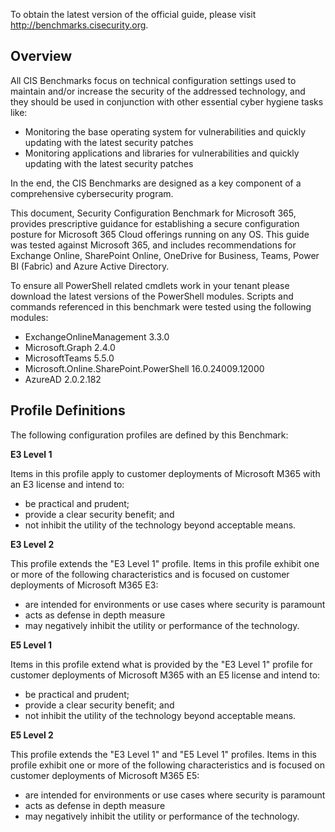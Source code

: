 To obtain the latest version of the official guide, please visit http://benchmarks.cisecurity.org.

## Overview

All CIS Benchmarks focus on technical configuration settings used to maintain and/or increase the security of the addressed technology, and they should be used in conjunction with other essential cyber hygiene tasks like:

  - Monitoring the base operating system for vulnerabilities and quickly updating with the latest security patches
  - Monitoring applications and libraries for vulnerabilities and quickly updating with the latest security patches

In the end, the CIS Benchmarks are designed as a key component of a comprehensive cybersecurity program.

This document, Security Configuration Benchmark for Microsoft 365, provides prescriptive guidance for establishing a secure configuration posture for Microsoft 365 Cloud offerings running on any OS. This guide was tested against Microsoft 365, and includes recommendations for Exchange Online, SharePoint Online, OneDrive for Business, Teams, Power BI (Fabric) and Azure Active Directory.

To ensure all PowerShell related cmdlets work in your tenant please download the latest versions of the PowerShell modules. Scripts and commands referenced in this benchmark were tested using the following modules:

  - ExchangeOnlineManagement 3.3.0
  - Microsoft.Graph 2.4.0
  - MicrosoftTeams 5.5.0
  - Microsoft.Online.SharePoint.PowerShell 16.0.24009.12000
  - AzureAD 2.0.2.182

## Profile Definitions

The following configuration profiles are defined by this Benchmark:

**E3 Level 1**

Items in this profile apply to customer deployments of Microsoft M365 with an E3 license and intend to:
  - be practical and prudent;
  - provide a clear security benefit; and
  - not inhibit the utility of the technology beyond acceptable means.

**E3 Level 2**

This profile extends the "E3 Level 1" profile. Items in this profile exhibit one or more of the following characteristics and is focused on customer deployments of Microsoft M365 E3:
  - are intended for environments or use cases where security is paramount
  - acts as defense in depth measure
  - may negatively inhibit the utility or performance of the technology.

**E5 Level 1**

Items in this profile extend what is provided by the "E3 Level 1" profile for customer deployments of Microsoft M365 with an E5 license and intend to:
  - be practical and prudent;
  - provide a clear security benefit; and
  - not inhibit the utility of the technology beyond acceptable means.

**E5 Level 2**

This profile extends the "E3 Level 1" and "E5 Level 1" profiles. Items in this profile exhibit one or more of the following characteristics and is focused on customer deployments of Microsoft M365 E5:
  - are intended for environments or use cases where security is paramount
  - acts as defense in depth measure
  - may negatively inhibit the utility or performance of the technology.
